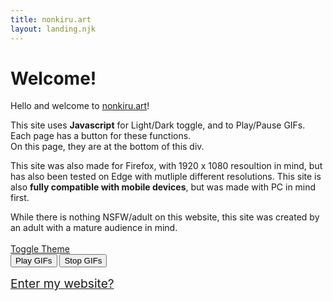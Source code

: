 ```yaml
---
title: nonkiru.art
layout: landing.njk
---
```


# Welcome!

Hello and welcome to <a href="/">nonkiru.art</a>!

This site uses <b>Javascript</b> for Light/Dark toggle, and to Play/Pause GIFs. Each page has a button for these functions. 
<br>On this page, they are at the bottom of this div.

This site was also made for Firefox, with 1920 x 1080 resoultion in mind, but has also been tested on Edge with mutliple different resolutions.
This site is also <b>fully compatible with mobile devices</b>, but was made with PC in mind first.

While there is nothing NSFW/adult on this website, this site was created by an adult with a mature audience in mind.
<br>
<br><a href="#" id="theme-toggle" onclick="modeSwitcher()" class="fakebutton">Toggle Theme</a>
<br><button id="play-gif" onclick="myPlayFunction()">Play GIFs</button>
<button id="stop-gif" onclick="myPauseFunction()">Stop GIFs</button>

<a href="/home/" style="font-size: 1.2rem;">Enter my website?</a>